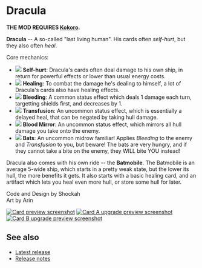 # Dracula

**THE MOD REQUIRES [Kokoro](https://github.com/Shockah/Cobalt-Core-Mods/blob/master/Kokoro).**

**Dracula** -- A so-called "last living human". His cards often *self-hurt*, but they also often *heal*.

Core mechanics:
* ![](icons/Self-Hurt.png) **Self-hurt**: Dracula's cards often deal damage to his own ship, in return for powerful effects or lower than usual energy costs.
* ![](icons/Heal.png) **Healing**: To combat the damage he's dealing to himself, a lot of Dracula's cards also have healing effects.
* ![](icons/Bleeding.png) **Bleeding**: A common status effect which deals 1 damage each turn, targetting shields first, and decreases by 1.
* ![](icons/Transfusion.png) **Transfusion**: An uncommon status effect, which is essentially a delayed heal, that can be negated by taking hull damage.
* ![](icons/BloodMirror.png) **Blood Mirror**: An uncommon status effect, which mirrors all hull damage you take onto the enemy.
* ![](icons/Bat.png) **Bats**: An uncommon midrow familiar! Applies *Bleeding* to the enemy and *Transfusion* to you, but beware! The bats are very hungry, and if they cannot take a bite on the enemy, they WILL bite YOU instead!

Dracula also comes with his own ride -- the **Batmobile**. The Batmobile is an average 5-wide ship, which starts in a pretty weak state, but the lower its hull, the more benefits it gets. It also starts with a basic healing card, and an artifact which lets you heal even more hull, or store some hull for later.

Code and Design by Shockah  
Art by Arin

[![Card preview screenshot](images/preview-none-thumb.png)](images/preview-none.png)
[![Card A upgrade preview screenshot](images/preview-a-thumb.png)](images/preview-a.png)
[![Card B upgrade preview screenshot](images/preview-b-thumb.png)](images/preview-b.png)

## See also
* [Latest release](https://github.com/Shockah/Cobalt-Core-Mods/releases/tag/release%2Fdracula-1.0.3)
* [Release notes](release-notes.md)